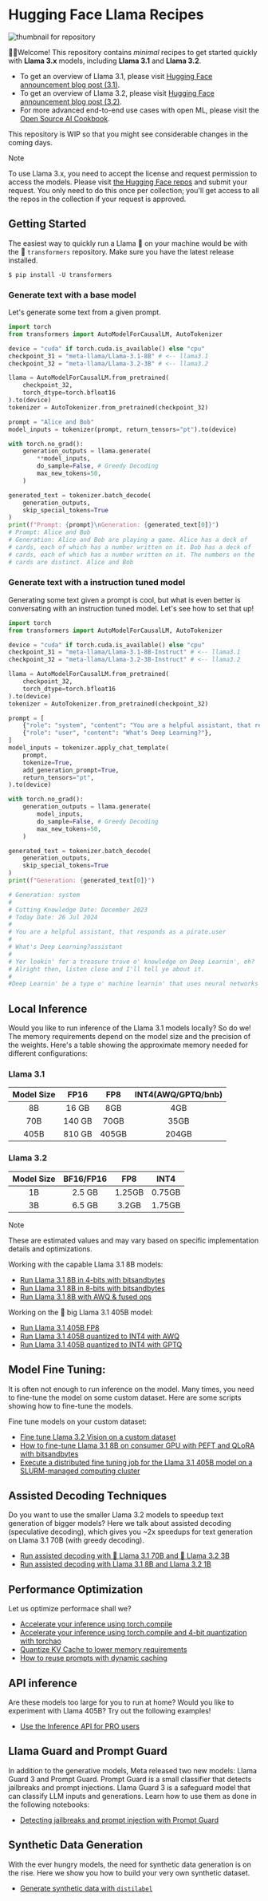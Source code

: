 # Hugging Face Llama Recipes

![thumbnail for repository](./assets/hf-llama-recepies.png)

🤗🦙Welcome! This repository contains *minimal* recipes to get started quickly
with **Llama 3.x** models, including **Llama 3.1** and **Llama 3.2**.

* To get an overview of Llama 3.1, please visit [Hugging Face announcement blog post (3.1)](https://huggingface.co/blog/llama31).
* To get an overview of Llama 3.2, please visit [Hugging Face announcement blog post (3.2)](https://huggingface.co/blog/llama32).
* For more advanced end-to-end use cases with open ML, please visit the [Open Source AI Cookbook](https://huggingface.co/learn/cookbook/index).

This repository is WIP so that you might see considerable changes in the coming days.

> [!NOTE]
> To use Llama 3.x, you need to accept the license and request permission
to access the models. Please visit [the Hugging Face repos](https://huggingface.co/meta-llama)
and submit your request. You only need to do this once per collection; you'll get access to
all the repos in the collection if your request is approved.

## Getting Started

The easiest way to quickly run a Llama 🦙 on your machine would be with the
🤗 `transformers` repository. Make sure you have the latest release installed.

```shell
$ pip install -U transformers
```

### Generate text with a base model

Let's generate some text from a given prompt.

```python
import torch
from transformers import AutoModelForCausalLM, AutoTokenizer

device = "cuda" if torch.cuda.is_available() else "cpu"
checkpoint_31 = "meta-llama/Llama-3.1-8B" # <-- llama3.1
checkpoint_32 = "meta-llama/Llama-3.2-3B" # <-- llama3.2

llama = AutoModelForCausalLM.from_pretrained(
    checkpoint_32,
    torch_dtype=torch.bfloat16
).to(device)
tokenizer = AutoTokenizer.from_pretrained(checkpoint_32)

prompt = "Alice and Bob"
model_inputs = tokenizer(prompt, return_tensors="pt").to(device)

with torch.no_grad():
    generation_outputs = llama.generate(
        **model_inputs,
        do_sample=False, # Greedy Decoding
        max_new_tokens=50,
    )

generated_text = tokenizer.batch_decode(
    generation_outputs,
    skip_special_tokens=True
)
print(f"Prompt: {prompt}\nGeneration: {generated_text[0]}")
# Prompt: Alice and Bob
# Generation: Alice and Bob are playing a game. Alice has a deck of
# cards, each of which has a number written on it. Bob has a deck of
# cards, each of which has a number written on it. The numbers on the
# cards are distinct. Alice and Bob
```

### Generate text with a instruction tuned model

Generating some text given a prompt is cool, but what is even better
is conversating with an instruction tuned model. Let's see how to set
that up!

```python
import torch
from transformers import AutoModelForCausalLM, AutoTokenizer

device = "cuda" if torch.cuda.is_available() else "cpu"
checkpoint_31 = "meta-llama/Llama-3.1-8B-Instruct" # <-- llama3.1
checkpoint_32 = "meta-llama/Llama-3.2-3B-Instruct" # <-- llama3.2

llama = AutoModelForCausalLM.from_pretrained(
    checkpoint_32,
    torch_dtype=torch.bfloat16
).to(device)
tokenizer = AutoTokenizer.from_pretrained(checkpoint_32)

prompt = [
    {"role": "system", "content": "You are a helpful assistant, that responds as a pirate."},
    {"role": "user", "content": "What's Deep Learning?"},
]
model_inputs = tokenizer.apply_chat_template(
    prompt,
    tokenize=True,
    add_generation_prompt=True,
    return_tensors="pt",
).to(device)

with torch.no_grad():
    generation_outputs = llama.generate(
        model_inputs,
        do_sample=False, # Greedy Decoding
        max_new_tokens=50,
    )

generated_text = tokenizer.batch_decode(
    generation_outputs,
    skip_special_tokens=True
)
print(f"Generation: {generated_text[0]}")

# Generation: system
#
# Cutting Knowledge Date: December 2023
# Today Date: 26 Jul 2024
#
# You are a helpful assistant, that responds as a pirate.user
#
# What's Deep Learning?assistant
#
# Yer lookin' fer a treasure trove o' knowledge on Deep Learnin', eh?
# Alright then, listen close and I'll tell ye about it.
#
#Deep Learnin' be a type o' machine learnin' that uses neural networks
```

## Local Inference

Would you like to run inference of the Llama 3.1 models locally?
So do we! The memory requirements depend on the model size and the
precision of the weights. Here's a table showing the approximate
memory needed for different configurations:

### Llama 3.1

| Model Size | FP16 | FP8 | INT4(AWQ/GPTQ/bnb) |
| :--: | :--: | :--: | :--: |
| 8B | 16 GB | 8GB | 4GB |
| 70B | 140 GB | 70GB | 35GB |
|405B | 810 GB | 405GB | 204GB |

### Llama 3.2
| Model Size | BF16/FP16 | FP8 | INT4 |
| :--: | :--: | :--: | :--: |
| 1B | 2.5 GB | 1.25GB | 0.75GB |
| 3B | 6.5 GB | 3.2GB | 1.75GB |

> [!NOTE]
> These are estimated values and may vary based on specific
implementation details and optimizations.

Working with the capable Llama 3.1 8B models:

* [Run Llama 3.1 8B in 4-bits with bitsandbytes](./4bit_bnb.ipynb)
* [Run Llama 3.1 8B in 8-bits with bitsandbytes](./8bit_bnb.ipynb)
* [Run Llama 3.1 8B with AWQ & fused ops](./awq.ipynb)

Working on the 🐘 big Llama 3.1 405B model:

* [Run Llama 3.1 405B FP8](./fp8-405B.ipynb)
* [Run Llama 3.1 405B quantized to INT4 with AWQ](./awq_generation.py)
* [Run Llama 3.1 405B quantized to INT4 with GPTQ](./gptq_generation.py)

## Model Fine Tuning:

It is often not enough to run inference on the model. 
Many times, you need to fine-tune the model on some 
custom dataset. Here are some scripts showing 
how to fine-tune the models.

Fine tune models on your custom dataset:
* [Fine tune Llama 3.2 Vision on a custom dataset](./Llama-Vision%20FT.ipynb)
* [How to fine-tune Llama 3.1 8B on consumer GPU with PEFT and QLoRA with bitsandbytes](./peft_finetuning.py)
* [Execute a distributed fine tuning job for the Llama 3.1 405B model on a SLURM-managed computing cluster](./qlora_405B.slurm)

## Assisted Decoding Techniques

Do you want to use the smaller Llama 3.2 models to speedup text generation
of bigger models? Here we talk about assisted decoding (speculative decoding), which gives you ~2x speedups for text generation on Llama 3.1 70B (with greedy decoding).

* [Run assisted decoding with 🐘 Llama 3.1 70B and 🤏 Llama 3.2 3B](./assisted_decoding_70B_3B.ipynb)
* [Run assisted decoding with Llama 3.1 8B and Llama 3.2 1B](./assisted_decoding_8B_1B.ipynb)

## Performance Optimization

Let us optimize performace shall we?

* [Accelerate your inference using torch.compile](./torch_compile.py)
* [Accelerate your inference using torch.compile and 4-bit quantization with torchao](./torch_compile_with_torchao.ipynb)
* [Quantize KV Cache to lower memory requirements](./quantized_cache.py)
* [How to reuse prompts with dynamic caching](./prompt_reuse.py)

## API inference

Are these models too large for you to run at home? Would you like to experiment with Llama 405B? Try out the following examples!

* [Use the Inference API for PRO users](./inference-api.ipynb)

## Llama Guard and Prompt Guard

In addition to the generative models, Meta released two new models: Llama Guard 3 and Prompt Guard. Prompt Guard is a small classifier that detects jailbreaks and prompt injections. Llama Guard 3 is a safeguard model that can classify LLM inputs and generations. Learn how to use them as done in the following notebooks:

* [Detecting jailbreaks and prompt injection with Prompt Guard](./prompt_guard.ipynb)

## Synthetic Data Generation
With the ever hungry models, the need for synthetic data generation is
on the rise. Here we show you how to build your very own synthetic dataset.

* [Generate synthetic data with `distilabel`](./synthetic-data-with-llama.ipynb)

